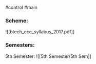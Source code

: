 #control #main
### Scheme: 
![[btech_ece_syllabus_2017.pdf]]


### Semesters:
5th Semester: 
![[5th Semester/5th Sem]]